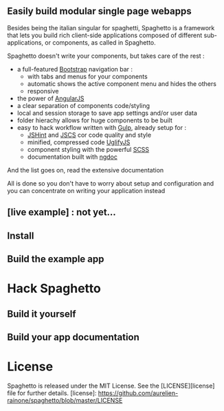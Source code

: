 ## Easily build modular single page webapps

Besides being the italian singular for spaghetti, Spaghetto is a framework that
lets you build rich client-side applications composed of different
sub-applications, or components, as called in Spaghetto.

Spaghetto doesn't write your components, but takes care of the rest :
  - a full-featured [Bootstrap](http://getbootstrap.com/) navigation bar :
    - with tabs and menus for your components
    - automatic shows the active component menu and hides the others
    - responsive
  - the power of [AngularJS](http://angularjs.org/)
  - a clear separation of components code/styling
  - local and session storage to save app settings and/or user data
  - folder hierachy allows for huge components to be built
  - easy to hack workflow written with [Gulp](http://gulpjs.com/), already setup for :
      - [JSHint](http://jshint.com/) and [JSCS](http://jscs.info/) cor code quality and style
      - minified, compressed code [UglifyJS](https://github.com/mishoo/UglifyJS)
      - component styling with the powerful [SCSS](http://sass-lang.com/)
      - documentation built with [ngdoc](https://github.com/angular/angular.js/wiki/Writing-AngularJS-Documentation#standard-supported-jsdoc-directives)

And the list goes on, read the extensive documentation

All is done so you don't have to worry about setup and configuration and you can
concentrate on writing your application instead

## [live example] : not yet...

## Install

## Build the example app

# Hack Spaghetto

## Build it yourself

## Build your app documentation

# License
Spaghetto is released under the MIT License. See the [LICENSE][license] file for further details.
[license]: https://github.com/aurelien-rainone/spaghetto/blob/master/LICENSE
